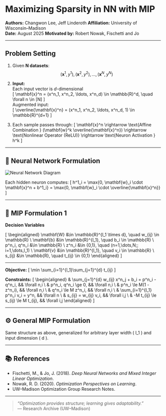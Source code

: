 # Maximizing Sparsity in NN with MIP

**Authors:** Changwon Lee, Jeff Linderoth
**Affiliation:** University of Wisconsin–Madison  
**Date:** August 2025 
**Motivated by:** Robert Nowak, Fischetti and Jo  

---

## Problem Setting

1. Given **N datasets**:  
   $$
   (\mathbf{x}^1, y^1), (\mathbf{x}^2, y^2), \dots, (\mathbf{x}^N, y^N)
   $$

2. **Input:**  
   Each input vector is *d*-dimensional  
   \[
   \mathbf{x}^n = (x^n_1, x^n_2, \ldots, x^n_d) \in \mathbb{R}^d, \quad \forall n \in [N]
   \]  
   Augmented input:  
   \[
   \overline{\mathbf{x}^n} = (x^n_1, x^n_2, \ldots, x^n_d, 1) \in \mathbb{R}^{d+1}
   \]

3. Each sample passes through:
   \[
   \mathbf{x}^n \rightarrow \text{Affine Combination } (\mathbf{w}^k \overline{\mathbf{x}^n}) 
   \rightarrow \text{Nonlinear Operator (ReLU)} 
   \rightarrow \text{Neuron Activation } h^k
   \]

---

## 🧮 Neural Network Formulation

![Neural Network Diagram](figs/nn_diagram.png)

Each hidden neuron computes:
\[
h^1_i = \max\{0, \mathbf{w}_i \cdot \mathbf{x}^n + b^1_i\} 
      = \max\{0, \mathbf{w}_i \cdot \overline{\mathbf{x}^n}\}
\]

---

## 🔢 MIP Formulation 1

**Decision Variables**

\[
\begin{aligned}
\mathbf{W} &\in \mathbb{R}^{l_1 \times d}, \quad 
  w_{ij} \in \mathbb{R} \\
\mathbf{b} &\in \mathbb{R}^{l_1}, \quad 
  b_i \in \mathbb{R} \\
p^n_i, q^n_i &\in \mathbb{R} \\
z^n_i &\in \{0,1\}, \quad (n=1,\dots,N;\; i=1,\dots,l_1) \\
\mathbf{v} &\in \mathbb{R}^{l_1}, \quad 
  v_i \in \mathbb{R} \\
s_{ij} &\in \mathbb{R}, \quad 
t_{ij} \in \{0,1\}
\end{aligned}
\]

---

**Objective:**
\[
\min \sum_{i=1}^{l_1}\sum_{j=1}^{d} t_{ij}
\]

**Constraints:**
\[
\begin{aligned}
& \sum_{j=1}^{d} w_{ij} x^n_j + b_i = p^n_i - q^n_i, && \forall n,i \\
& p^n_i, q^n_i \ge 0, && \forall n,i \\
& p^n_i \le M(1 - z^n_i), && \forall n,i \\
& q^n_i \le M z^n_i, && \forall n,i \\
& \sum_{i=1}^{l_1} p^n_i v_i = y^n, && \forall n \\
& s_{ij} = w_{ij} v_i, && \forall i,j \\
& -M t_{ij} \le s_{ij} \le M t_{ij}, && \forall i,j
\end{aligned}
\]

---

## ⚙️ General MIP Formulation

Same structure as above, generalized for arbitrary layer width \( l_1 \) and input dimension \( d \).

---

## 📚 References

- Fischetti, M., & Jo, J. (2018). *Deep Neural Networks and Mixed Integer Linear Optimization*.  
- Nowak, R. D. (2020). *Optimization Perspectives on Learning*.  
- UW–Madison Optimization Group Research Notes.

---

> _“Optimization provides structure; learning gives adaptability.”_  
> — Research Archive (UW–Madison)
